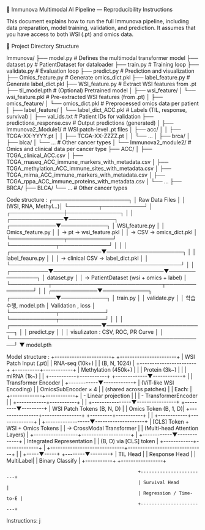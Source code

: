 📘 Immunova Multimodal AI Pipeline — Reproducibility Instructions

This document explains how to run the full Immunova pipeline, including data preparation, model training, validation, and prediction. It assumes that you have access to both WSI (.pt) and omics data.


📁 Project Directory Structure

Immunova/
├── model.py                    # Defines the multimodal transformer model
├── dataset.py                  # PatientDataset for dataloader
├── train.py                    # Training loop
├── validate.py                 # Evaluation loop
├── predict.py                  # Prediction and visualization
├── Omics_feature.py            # Generate omics_dict.pkl
├── label_feature.py            # Generate label_dict.pkl
├── WSI_feature.py              # Extract WSI features from .pt
├── til_model.pth               # (Optional) Pretrained model
│
├── wsi_feature/
│   └── wsi_feature.pkl         # Pre-extracted WSI features (from .pt)
│
├── omics_feature/
│   └── omics_dict.pkl          # Preprocessed omics data per patient
│
├── label_feature/
│   └── label_dict_ACC.pkl      # Labels (TIL, response, survival)
│
├── val_ids.txt                 # Patient IDs for validation
├── predictions_response.csv    # Output predictions (generated)
│
├── Immunova2_Module1/          # WSI patch-level .pt files
│   ├── acc/
│   │   ├── TCGA-XX-YYYY.pt
│   │   ├── TCGA-XX-ZZZZ.pt
│   │   └── ...
│   ├── brca/
│   ├── blca/
│   └── ...                     # Other cancer types
│
└── Immunova2_module2/          # Omics and clinical data per cancer type
    ├── ACC/
    │   ├── TCGA_clinical_ACC.csv
    │   ├── TCGA_rnaseq_ACC_immune_markers_with_metadata.csv
    │   ├── TCGA_methylation_ACC_immune_sites_with_metadata.csv
    │   ├── TCGA_mirna_ACC_immune_markers_with_metadata.csv
    │   ├── TCGA_rppa_ACC_immune_proteins_with_metadata.csv
    │   └── ...
    ├── BRCA/
    ├── BLCA/
    └── ...                     # Other cancer types










Code  structure :          ┌────────────────────┐
                           │    Raw Data Files  │
                           │ (WSI, RNA, Methyl…)│
                           └────────┬───────────┘
                                    │
                     ┌──────────────┼──────────────┐
                     │                             │
      ┌──────────────▼────────────┐   ┌────────────▼────────────┐
      │   WSI_feature.py          │   │   Omics_feature.py       │
      │ → pt → wsi_feature.pkl    │   │ → CSV → omics_dict.pkl   │
      └──────────────┬────────────┘   └────────────┬─────────────┘
                     │                             │
                     │    ┌────────────────────────▼────────────────────┐
                     │    │         label_feaure.py                     │
                     │    │ → clinical CSV → label_dict.pkl             │
                     │    └─────────────────────────────────────────────┘
                     │                             │
          ┌──────────▼─────────────────────────────▼───────────────┐
          │                      dataset.py                        │
          │  → PatientDataset  (wsi + omics + label)               │
          └──────────┬─────────────────────────────┬───────────────┘
                     │                             │
        ┌────────────▼────────────┐   ┌────────────▼────────────┐
        │       train.py          │   │      validate.py        │
        │ 학습 수행, model.pth      │         Validation , loss   │
        └────────────┬────────────┘   └────────────┬────────────┘
                     │                             │
                     │    ┌────────────────────────▼──────────────────────────┐
                     │    │                    predict.py                     │
                     │    │ visulizaton : CSV, ROC, PR Curve                  │
                     │    └───────────────────────────────────────────────────┘
                     ▼
               model.pth 


 Model structure : 
             +-----------------------+       +-----------------------+
              |  WSI Patch Input (.pt)|       |    RNA-seq (10k+)     |
              |   (B, N, 1024)        |       +-----------------------+
              +----------+------------+       |   Methylation (450k+) |
                         |                    |   Protein (3k~)       |
                         |                    |   miRNA (1k~)         |
                         |                    +-----------+-----------+
           +-------------▼------------+                    |
           |  Transformer Encoder     |       +------------▼------------+
           |  (ViT-like WSI Encoding) |       | OmicsSubEncoder × 4     |
           |  (shared across patches) |       | Each:                   |
           +-------------+------------+       |  - Linear projection    |
                         |                    |  - TransformerEncoder   |
                         |                    +------------+-----------+
                         |                                 |
        +----------------▼----------------+      +---------▼---------+
        |  WSI Patch Tokens (B, N, D)     |      | Omics Token (B, 1, D)|
        +----------------+----------------+      +---------+-----------+
                         |                           |
                         +------------+--------------+
                                      |
                  +------------------▼--------------------+
                  |    [CLS] Token + WSI + Omics Tokens   |
                  |        → CrossModal Transformer       |
                  |     (Multi-head Attention Layers)     |
                  +------------------+--------------------+
                                     |
                       +------------▼-------------+
                       | Integrated Representation |
                       | (B, D) via [CLS] token     |
                       +------------+--------------+
                                     |
      +------------------------------+-------------------------------+
      |                                                              |
+-----▼-----+                                              +--------▼--------+
|  TIL Head |                                              | Response Head   |
| MultiLabel|                                              | Binary Classify |
+-----------+                                              +-----------------+
                                                      
                                                    +------------------------+
                                                    | Survival Head          |
                                                    | Regression / Time-to-E |
                                                    +------------------------+


Instructions:                                                   j
